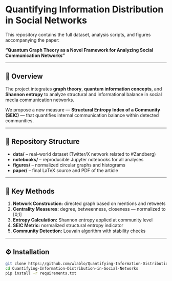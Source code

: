 # Quantifying Information Distribution in Social Networks
This repository contains the full dataset, analysis scripts, and figures accompanying the paper:

**“Quantum Graph Theory as a Novel Framework for Analyzing Social Communication Networks”**

---

## 📘 Overview
The project integrates **graph theory**, **quantum information concepts**, and **Shannon entropy** to analyze structural and informational balance in social media communication networks.

We propose a new measure — **Structural Entropy Index of a Community (SEIC)** — that quantifies internal communication balance within detected communities.

---

## 📂 Repository Structure

- **data/** – real-world dataset (Twitter/X network related to #Zandberg)
- **notebooks/** – reproducible Jupyter notebooks for all analyses
- **figures/** – normalized circular graphs and histograms
- **paper/** – final LaTeX source and PDF of the article

---

## 🧮 Key Methods

1. **Network Construction:** directed graph based on mentions and retweets  
2. **Centrality Measures:** degree, betweenness, closeness — normalized to [0,1]  
3. **Entropy Calculation:** Shannon entropy applied at community level  
4. **SEIC Metric:** normalized structural entropy indicator  
5. **Community Detection:** Louvain algorithm with stability checks  

---

## ⚙️ Installation

```bash
git clone https://github.com/wlablo/Quantifying-Information-Distribution-in-Social-Networks.git
cd Quantifying-Information-Distribution-in-Social-Networks
pip install -r requirements.txt
